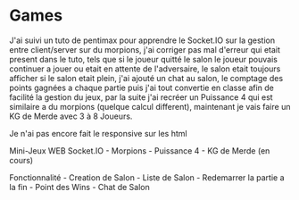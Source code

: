 # Games
J'ai suivi un tuto de pentimax pour apprendre le Socket.IO sur la gestion entre client/server sur du morpions, j'ai corriger pas mal d'erreur qui etait present dans le tuto, tels que si le joueur quitté le salon le joueur pouvais continuer a jouer ou etait en attente de l'adversaire, le salon etait toujours afficher si le salon etait plein, j'ai ajouté un chat au salon, le comptage des points gagnées a chaque partie puis j'ai tout convertie en classe afin de facilité la gestion du jeux, par la suite j'ai recréer un Puissance 4 qui est similaire a du morpions (quelque calcul different), maintenant je vais faire un KG de Merde avec 3 à 8 Joueurs.

Je n'ai pas encore fait le responsive sur les html



Mini-Jeux WEB Socket.IO
    - Morpions
    - Puissance 4
    - KG de Merde (en cours)

Fonctionnalité
    - Creation de Salon
    - Liste de Salon
    - Redemarrer la partie a la fin
    - Point des Wins
    - Chat de Salon
